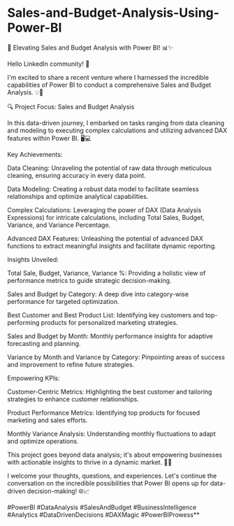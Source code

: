 # Sales-and-Budget-Analysis-Using-Power-BI


🚀 Elevating Sales and Budget Analysis with Power BI! 📊✨

Hello LinkedIn community! 👋

I'm excited to share a recent venture where I harnessed the incredible capabilities of Power BI to conduct a comprehensive Sales and Budget Analysis. 💡💼

🔍 Project Focus: Sales and Budget Analysis

In this data-driven journey, I embarked on tasks ranging from data cleaning and modeling to executing complex calculations and utilizing advanced DAX features within Power BI. 🖥💻

Key Achievements:

Data Cleaning: Unraveling the potential of raw data through meticulous cleaning, ensuring accuracy in every data point.

Data Modeling: Creating a robust data model to facilitate seamless relationships and optimize analytical capabilities.

Complex Calculations: Leveraging the power of DAX (Data Analysis Expressions) for intricate calculations, including Total Sales, Budget, Variance, and Variance Percentage.

Advanced DAX Features: Unleashing the potential of advanced DAX functions to extract meaningful insights and facilitate dynamic reporting.

Insights Unveiled:

Total Sale, Budget, Variance, Variance %: Providing a holistic view of performance metrics to guide strategic decision-making.

Sales and Budget by Category: A deep dive into category-wise performance for targeted optimization.

Best Customer and Best Product List: Identifying key customers and top-performing products for personalized marketing strategies.

Sales and Budget by Month: Monthly performance insights for adaptive forecasting and planning.

Variance by Month and Variance by Category: Pinpointing areas of success and improvement to refine future strategies.

Empowering KPIs:

Customer-Centric Metrics: Highlighting the best customer and tailoring strategies to enhance customer relationships.

Product Performance Metrics: Identifying top products for focused marketing and sales efforts.

Monthly Variance Analysis: Understanding monthly fluctuations to adapt and optimize operations.

This project goes beyond data analysis; it's about empowering businesses with actionable insights to thrive in a dynamic market. 🚀💼

I welcome your thoughts, questions, and experiences. Let's continue the conversation on the incredible possibilities that Power BI opens up for data-driven decision-making! 🌐📈

#PowerBI #DataAnalysis #SalesAndBudget #BusinessIntelligence #Analytics #DataDrivenDecisions #DAXMagic #PowerBIProwess**
